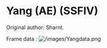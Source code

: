 # Yang (AE) (SSFIV)

Original author: Sharnt.

Frame data : ![](/images/Yangdata.png "/images/Yangdata.png")
